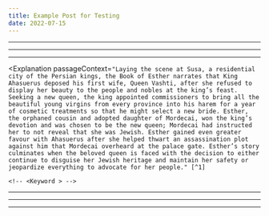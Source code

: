 ```yaml
---
title: Example Post for Testing
date: 2022-07-15
---
```


<script>
	// import Gradient from '../src/lib/components/Gradient.svelte';
    // import Reference from '../src/lib/components/Reference.svelte';
    // import Intro from '../src/lib/components/Intro.svelte';
    import Question from '../src/lib/components/Question.svelte';
    import TodayPassage from '../src/lib/components/TodayPassage.svelte';
    import Highlight from '../src/lib/components/Highlight.svelte';
    import Explanation from '../src/lib/components/Explanation.svelte';
    import Application from '../src/lib/components/primary/Application.svelte';
    import Response from '../src/lib/components/primary/Response.svelte';
</script>

<!-- 
    // QUESTION 
        Example: 
-->
<Question text="To what degree am I willing to obey God?" />

---

<!-- 
    // TODAY'S BIBLE READING  
        Example: Ezra 7 + Ezra 8
-->
<TodayPassage passage="Esther 4 + Esther 5" />

---

<!-- // HIGHLIGHT  -->
<Highlight verseText="Go, gather together all the Jews that are present in Shushan, and fast ye for me, and neither eat nor drink three days, night or day: I also and my maidens will fast likewise; and so will I go in unto the king, which is not according to the law: and if I perish, I perish." reference="Esther 4:16" />

---

<!-- // EXPLANATION -->
<Explanation 
    passageContext=`"Laying the scene at Susa, a residential city of the Persian kings, the Book of Esther narrates that King Ahasuerus deposed his first wife, Queen Vashti, after she refused to display her beauty to the people and nobles at the king’s feast. Seeking a new queen, the king appointed commissioners to bring all the beautiful young virgins from every province into his harem for a year of cosmetic treatments so that he might select a new bride. Esther, the orphaned cousin and adopted daughter of Mordecai, won the king’s devotion and was chosen to be the new queen; Mordecai had instructed her to not reveal that she was Jewish. Esther gained even greater favour with Ahasuerus after she helped thwart an assassination plot against him that Mordecai overheard at the palace gate.
    Esther’s story culminates when the beloved queen is faced with the decision to either continue to disguise her Jewish heritage and maintain her safety or jeopardize everything to advocate for her people." [^1]`
>
    <!-- <Keyword > -->
</Explanation>

---

<!-- // APPLICATION -->
<Application 
    historicalApplication="Lorem ipsum dolor flotsam jetsum" 
    contemporaryApplication="Lorem ipsum dolor flotsam jetsum"
/>

<!-- 5B -->
<!-- <Additional References>
    <Reference text={} summary={} />
</Additional References> -->


---

<!-- 6 -->
<Response 
    prayer="Help me to seek accountability and to be willing to keep another brother in Christ be accountable as well." 
/>

---

[^1]: From the Esther entry in on the Encyclopedia Brittanica [link](https://www.britannica.com/biography/Esther-biblical-figure)